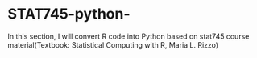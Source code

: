 # STAT745-python-
In this section, I will convert R code into Python based on stat745 course material(Textbook: Statistical Computing with R, Maria L. Rizzo)
